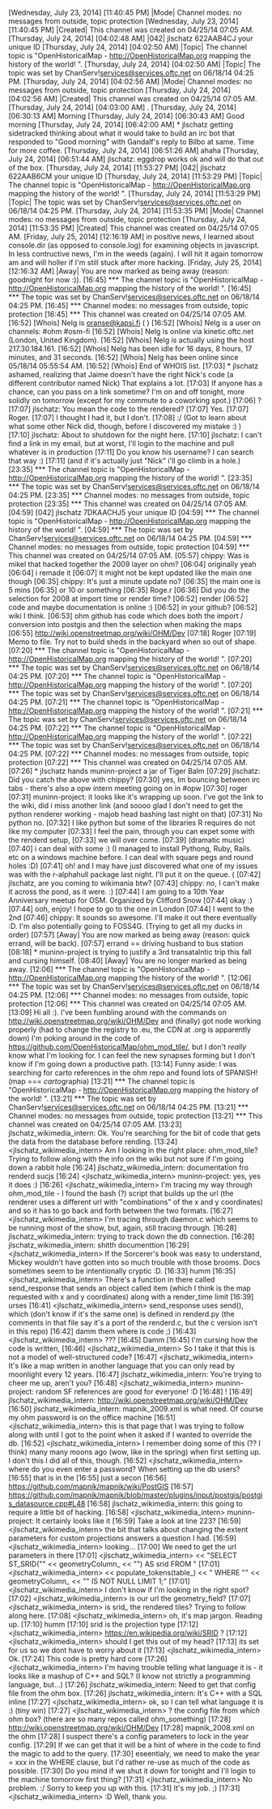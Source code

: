 [Wednesday, July 23, 2014] [11:40:45 PM] |Mode| Channel modes: no messages from outside, topic protection
[Wednesday, July 23, 2014] [11:40:45 PM] |Created| This channel was created on 04/25/14 07:05 AM.
[Thursday, July 24, 2014] [04:02:48 AM] |042| jlschatz 622AAB4CJ your unique ID
[Thursday, July 24, 2014] [04:02:50 AM] |Topic| The channel topic is "OpenHistoricalMap - http://OpenHistoricalMap.org mapping the history of the world! ".
[Thursday, July 24, 2014] [04:02:50 AM] |Topic| The topic was set by ChanServ!services@services.oftc.net on 06/18/14 04:25 PM.
[Thursday, July 24, 2014] [04:02:56 AM] |Mode| Channel modes: no messages from outside, topic protection
[Thursday, July 24, 2014] [04:02:56 AM] |Created| This channel was created on 04/25/14 07:05 AM.
[Thursday, July 24, 2014] [04:03:00 AM] <jlschatz> .
[Thursday, July 24, 2014] [06:30:13 AM] <muninn-project> Morning
[Thursday, July 24, 2014] [06:30:43 AM] <jlschatz> Good morning
[Thursday, July 24, 2014] [06:42:00 AM]  * jlschatz getting sidetracked thinking about what it would take to build an irc bot that responded to "Good morning" with Gandalf's reply to Bilbo at same. Time for more coffee.
[Thursday, July 24, 2014] [06:51:26 AM] <muninn-project> ahaha
[Thursday, July 24, 2014] [06:51:44 AM] <muninn-project> jlschatz: eggdrop works ok and will do that out of the box.
[Thursday, July 24, 2014] [11:53:27 PM] |042| jlschatz 622AAB6CM your unique ID
[Thursday, July 24, 2014] [11:53:29 PM] |Topic| The channel topic is "OpenHistoricalMap - http://OpenHistoricalMap.org mapping the history of the world! ".
[Thursday, July 24, 2014] [11:53:29 PM] |Topic| The topic was set by ChanServ!services@services.oftc.net on 06/18/14 04:25 PM.
[Thursday, July 24, 2014] [11:53:35 PM] |Mode| Channel modes: no messages from outside, topic protection
[Thursday, July 24, 2014] [11:53:35 PM] |Created| This channel was created on 04/25/14 07:05 AM.
[Friday, July 25, 2014] [12:16:19 AM] <jlschatz> in positive news, I learned about console.dir (as opposed to console.log) for examining objects in javascript. In less contructive news, I'm in the weeds (again). I will hit it again tomorrow am and will holler if I'm still stuck after more hacking.
[Friday, July 25, 2014] [12:16:32 AM] |Away| You are now marked as being away (reason: goodnight for now :)).
[16:45] *** The channel topic is "OpenHistoricalMap - http://OpenHistoricalMap.org mapping the history of the world! ".
[16:45] *** The topic was set by ChanServ!services@services.oftc.net on 06/18/14 04:25 PM.
[16:45] *** Channel modes: no messages from outside, topic protection
[16:45] *** This channel was created on 04/25/14 07:05 AM.
[16:52] [Whois] Nelg is oranse@kapsi.fi ( )
[16:52] [Whois] Nelg is a user on channels: #ohm #osm-fi
[16:52] [Whois] Nelg is online via kinetic.oftc.net (London, United Kingdom).
[16:52] [Whois] Nelg is actually using the host 217.30.184.161.
[16:52] [Whois] Nelg has been idle for 16 days, 8 hours, 17 minutes, and 31 seconds.
[16:52] [Whois] Nelg has been online since 05/18/14 05:55:54 AM.
[16:52] [Whois] End of WHOIS list.
[17:03] * jlschatz ashamed, realizing that Jaime doesn't have the right Nick's code (a different contributor named Nick) That explains a lot.
[17:03] <jlschatz> If anyone has a chance, can you pass on a link sometime? I'm on and off tonight, more solidly on tomorrow (except for my commute to a coworking spot.)
[17:06] <muninn-project> ?
[17:07] <muninn-project> jlschatz: You mean the code to the rendered?
[17:07] <jlschatz> Yes.
[17:07] <muninn-project> Roger.
[17:07] <jlschatz> I thought I had it, but I don't.
[17:08] <jlschatz> :/ (Got to learn about what some other Nick did, though, before I discovered my mistake :) )
[17:10] <muninn-project> jlschatz: About to shutdown for the night here.
[17:10] <muninn-project> jlschatz: I can't find a link in my email, but at worst, I'll login to the machine and pull whatever is in production
[17:11] <jlschatz> Do you know his username? I can search that way :)
[17:11] <jlschatz> (and if it's actually just "Nick" i'll go climb in a hole.)
[23:35] *** The channel topic is "OpenHistoricalMap - http://OpenHistoricalMap.org mapping the history of the world! ".
[23:35] *** The topic was set by ChanServ!services@services.oftc.net on 06/18/14 04:25 PM.
[23:35] *** Channel modes: no messages from outside, topic protection
[23:35] *** This channel was created on 04/25/14 07:05 AM.
[04:59] [042] jlschatz 7DKAACHJ5 your unique ID
[04:59] *** The channel topic is "OpenHistoricalMap - http://OpenHistoricalMap.org mapping the history of the world! ".
[04:59] *** The topic was set by ChanServ!services@services.oftc.net on 06/18/14 04:25 PM.
[04:59] *** Channel modes: no messages from outside, topic protection
[04:59] *** This channel was created on 04/25/14 07:05 AM.
[05:57] <muninn-project> chippy: Was is mikel that hacked together the 2009 layer on ohm?
[06:04] <chippy> originally yeah
[06:04] <chippy> i remade it
[06:07] <chippy> it might not be kept updated like the main one though
[06:35] <muninn-project> chippy: It's just a minute update no?
[06:35] <chippy> the main one is 5 mins
[06:35] <chippy> or 10 or something
[06:35] <muninn-project> Roge.r
[06:36] <muninn-project> Did you do the selection for 2008 at import time or render time?
[06:52] <chippy> render
[06:52] <chippy> code and maybe documentation is online :)
[06:52] <muninn-project> in your github?
[06:52] <chippy> wiki I think.
[06:53] <chippy> ohm github has code which does both the import / conversion into postgis and then the selection when making the maps
[06:55] <chippy> http://wiki.openstreetmap.org/wiki/OHM/Dev 
[07:18] <muninn-project> Roger
[07:19] <muninn-project> Memo to file. Try not to build sheds in the backyard when so out of shape.
[07:20] *** The channel topic is "OpenHistoricalMap - http://OpenHistoricalMap.org mapping the history of the world! ".
[07:20] *** The topic was set by ChanServ!services@services.oftc.net on 06/18/14 04:25 PM.
[07:20] *** The channel topic is "OpenHistoricalMap - http://OpenHistoricalMap.org mapping the history of the world! ".
[07:20] *** The topic was set by ChanServ!services@services.oftc.net on 06/18/14 04:25 PM.
[07:21] *** The channel topic is "OpenHistoricalMap - http://OpenHistoricalMap.org mapping the history of the world! ".
[07:21] *** The topic was set by ChanServ!services@services.oftc.net on 06/18/14 04:25 PM.
[07:22] *** The channel topic is "OpenHistoricalMap - http://OpenHistoricalMap.org mapping the history of the world! ".
[07:22] *** The topic was set by ChanServ!services@services.oftc.net on 06/18/14 04:25 PM.
[07:22] *** Channel modes: no messages from outside, topic protection
[07:22] *** This channel was created on 04/25/14 07:05 AM.
[07:26] * jlschatz hands muninn-project a jar of Tiger Balm
[07:29] <muninn-project> jlschatz: Did you catch the above with chippy?
[07:30] <jlschatz> yes, Im bouncing between irc tabs - there's also a opw intern meeting going on in #opw
[07:30] <muninn-project> roger
[07:31] <jlschatz> muninn-project: it looks like it's wrapping up soon. I've got the link to the wiki, did i miss another link (and soooo glad I don't need to get the python renderer working - majob head bashing last night on that)
[07:31] <muninn-project> No python no.
[07:32] <jlschatz> I like python but some of the libraries R requires do not like my computer
[07:33] <muninn-project> I feel the pain, through you can expet some with the renderd setup, 
[07:33] <muninn-project> we will over come.
[07:39] <muninn-project> (dramatic music)
[07:40] <jlschatz> i can deal with some :) (I managed to install Pythong, Ruby, Rails. etc on a windows machine before. I can deal with square pegs and round holes :D)
[07:41] <jlschatz> oh! and I may have just discovered what one of my issues was with the r-alphahull package last night. I'll put it on the queue. (
[07:42] <chippy> jlschatz, are you coming to wikimania btw?
[07:43] <jlschatz> chippy: no, I can't make it across the pond, as it were. :)
[07:44] <jlschatz> I am going to a 10th Year Anniversary meetup for OSM. Organized by Clifford Snow
[07:44] <chippy> okay :)
[07:44] <chippy> ooh, enjoy! I hope to go to the one in London
[07:44] <chippy> I went to the 2nd
[07:46] <jlschatz> chippy: It sounds so awesome. I'll make it out there eventually :D. I'm also potentially going to FOSS4G. (Trying to get all my ducks in order)
[07:57] [Away] You are now marked as being away (reason: quick errand, will be back).
[07:57] <jlschatz> errand == driving husband to bus station
[08:18] * muninn-project is trying to justify a 3rd transatalntic trip this fall and cursing himself.
[08:40] [Away] You are no longer marked as being away.
[12:06] *** The channel topic is "OpenHistoricalMap - http://OpenHistoricalMap.org mapping the history of the world! ".
[12:06] *** The topic was set by ChanServ!services@services.oftc.net on 06/18/14 04:25 PM.
[12:06] *** Channel modes: no messages from outside, topic protection
[12:06] *** This channel was created on 04/25/14 07:05 AM.
[13:09] <jlschatz> Hi all :). I've been fumbling around with the commands on http://wiki.openstreetmap.org/wiki/OHM/Dev and (finally) got node working properly (had to change the registry to .eu, the CDN at .org is apparently down) I'm poking around in the code of https://github.com/OpenHistoricalMap/ohm_mod_tile/, but I don't *really* know what I'm looking for. I can feel the new synapses forming but I don't know if I'm going down a productive path.
[13:14] <jlschatz> Funny aside: I was searching for carto references in the ohm repo and found lots of SPANISH! (map === *carto*graphia)
[13:21] *** The channel topic is "OpenHistoricalMap - http://OpenHistoricalMap.org mapping the history of the world! ".
[13:21] *** The topic was set by ChanServ!services@services.oftc.net on 06/18/14 04:25 PM.
[13:21] *** Channel modes: no messages from outside, topic protection
[13:21] *** This channel was created on 04/25/14 07:05 AM.
[13:23] <muninn-project> jlschatz_wikimedia_intern: Ok. You're searching for the bit of code that gets the data from the database before rending.
[13:24] <jlschatz_wikimedia_intern> Am I looking in the right place: ohm_mod_tile? Trying to follow along with the info on the wiki but not sure if I'm going down a rabbit hole
[16:24] <muninn-project> jlschatz_wikimedia_intern: documentation fro renderd sucjs
[16:24] <jlschatz_wikimedia_intern> muninn-project: yes, yes it does :)
[16:26] <jlschatz_wikimedia_intern> I'm tracing my way through ohm_mod_tile - I found the bash (?) script that builds up the url (the renderer uses a different url with "combinations" of the x and y coordinates) and so it has to go back and forth between the two formats.
[16:27] <jlschatz_wikimedia_intern> I'm tracing through daemon.c which seems to be running most of the show, but, again, still tracing through.
[16:28] <muninn-project> jlschatz_wikimedia_intern: trying to track down the db connection.
[16:28] <muninn-project> jlschatz_wikimedia_intern: shitth documenttion
[16:29] <jlschatz_wikimedia_intern> If the Sorcerer's book was easy to understand, Mickey wouldn't have gotten into so much trouble with those brooms. Docs sometimes seem to be intentionally cryptic :D.
[16:33] <muninn-project> humm
[16:35] <jlschatz_wikimedia_intern> There's a function in there called send_response that sends an object called item (which I think is the map requested with x and y coordinates) along with a render_time limit
[16:39] <muninn-project>  urses
[16:41] <jlschatz_wikimedia_intern> send_response uses send(), which (don't know if it's the same one) is defined in renderd.py (the comments in that file say it's a port of the renderd.c, but the c version isn't in this repo)
[16:42] <muninn-project> damm them where is code ;)
[16:43] <jlschatz_wikimedia_intern> ???
[16:45] <muninn-project> Damm
[16:45] <muninn-project> I'm cursing how the code is written,
[16:46] <jlschatz_wikimedia_intern> So I take it that this is not a model of well-structured code?
[16:47] <jlschatz_wikimedia_intern> It's like a map written in another language that you can only read by moonlight every 12 years.
[16:47] <muninn-project> jlschatz_wikimedia_intern: You're trying to cheer me up, aren't you?
[16:48] <jlschatz_wikimedia_intern> muninn-project: random SF references are good for everyone! :D
[16:48] <muninn-project> !
[16:49] <muninn-project> jlschatz_wikimedia_intern: http://wiki.openstreetmap.org/wiki/OHM/Dev
[16:50] <muninn-project> jlschatz_wikimedia_intern: mapnik_2009.xml is what need. Of course my ohm password is on the office machine
[16:51] <jlschatz_wikimedia_intern> this is that page that I was trying to follow along with until I got to the point when it asked if I wanted to override the db.
[16:52] <jlschatz_wikimedia_intern> I remember doing some of this (?? I think) many many moons ago (wow, like in the spring) when first setting up. I don't this I did all of this, though.
[16:52] <jlschatz_wikimedia_intern> where do you even enter a password? When setting up the db users?
[16:55] <muninn-project> that is in the 
[16:55] <muninn-project> just a secon
[16:56] <muninn-project> https://github.com/mapnik/mapnik/wiki/PostGIS
[16:57] <muninn-project> https://github.com/mapnik/mapnik/blob/master/plugins/input/postgis/postgis_datasource.cpp#L48
[16:58] <muninn-project> jlschatz_wikimedia_intern:  this going to require a little bit of hacking.
[16:58] <jlschatz_wikimedia_intern> muninn-project: It certainly looks like it
[16:59] <muninn-project> Take a look at line 223?
[16:59] <jlschatz_wikimedia_intern> the bit that talks about changing the extent parameters for custom projections answers a question I had.
[16:59] <jlschatz_wikimedia_intern> looking...
[17:00] <muninn-project> We need to get the url parameters in there 
[17:01] <jlschatz_wikimedia_intern> << "SELECT ST_SRID(\"" << geometryColumn_ << "\") AS srid FROM "
[17:01] <jlschatz_wikimedia_intern>                       << populate_tokens(table_) << " WHERE \"" << geometryColumn_ << "\" IS NOT NULL LIMIT 1;"
[17:01] <jlschatz_wikimedia_intern> I don't know if I'm looking in the right spot?
[17:02] <jlschatz_wikimedia_intern> is our url the geometry_field?
[17:07] <jlschatz_wikimedia_intern> is srid_ the rendered tiles? Trying to follow along here.
[17:08] <jlschatz_wikimedia_intern> oh, it's map jargon. Reading up.
[17:10] <muninn-project> humm
[17:10] <muninn-project> srid is the projection type
[17:12] <jlschatz_wikimedia_intern> https://en.wikipedia.org/wiki/SRID ?
[17:12] <jlschatz_wikimedia_intern> should I get this out of my head?
[17:13] <muninn-project> its set for us so we dont have to worry about it
[17:13] <jlschatz_wikimedia_intern> Ok.
[17:24] <muninn-project> This code is pretty hard core
[17:26] <jlschatz_wikimedia_intern> I'm having trouble telling what language it is - it looks like a mashup of C++ and SQL? (I know not strictly a programming language, but...)
[17:26] <muninn-project> jlschatz_wikimedia_intern: Need to get that config file from the ohm box.
[17:26] <muninn-project> jlschatz_wikimedia_intern: It's C++ with a SQL inline
[17:27] <jlschatz_wikimedia_intern> ok, so I can tell what language it is :) (tiny win)
[17:27] <jlschatz_wikimedia_intern> ? the config file from *which* ohm box? (there are so many repos called ohm_something)
[17:28] <muninn-project> http://wiki.openstreetmap.org/wiki/OHM/Dev
[17:28] <muninn-project> mapnik_2008.xml on the ohm
[17:28] <muninn-project> I suspect there's a config parameters to lock in the year config.
[17:29] <muninn-project> If we can get that it will be a hint of where in the code to find the magic to add to the query.
[17:30] <muninn-project> eseentialy, we need to make the year = xxx in the WHERE clause, but I'd rather re-use as much of the code as possible.
[17:30] <muninn-project> Do you mind if we shut it down for tonight and I'll login to the machine tomorrow first thing?
[17:31] <jlschatz_wikimedia_intern> No problem. :/ Sorry to keep you up with this. 
[17:31] <muninn-project> It's my job. ;)
[17:31] <jlschatz_wikimedia_intern> :D  Well, thank you.
